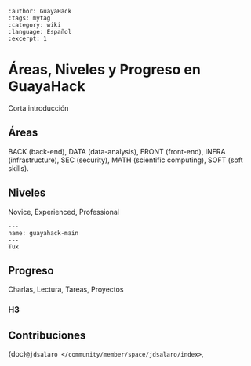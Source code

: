 ```{post} 2023-06-30
:author: GuayaHack
:tags: mytag
:category: wiki
:language: Español
:excerpt: 1
```

# Áreas, Niveles y Progreso en GuayaHack

Corta introducción

## Áreas

BACK (back-end), DATA (data-analysis), FRONT (front-end), INFRA (infrastructure), SEC (security), MATH (scientific computing), SOFT (soft skills).

## Niveles

Novice, Experienced, Professional


```{figure} template.md-data/tux.png
---
name: guayahack-main
---
Tux
```

## Progreso

Charlas, Lectura, Tareas, Proyectos

### H3

## Contribuciones 

{doc}`@jdsalaro </community/member/space/jdsalaro/index>`,


